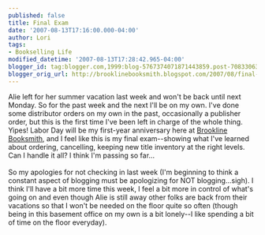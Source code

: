 ```yaml
---
published: false
title: Final Exam
date: '2007-08-13T17:16:00.000-04:00'
author: Lori
tags:
- Bookselling Life
modified_datetime: '2007-08-13T17:28:42.965-04:00'
blogger_id: tag:blogger.com,1999:blog-5767374071871443859.post-7083306310341708015
blogger_orig_url: http://brooklinebooksmith.blogspot.com/2007/08/final-exam.html
---
```


Alie left for her summer vacation last week and won't be back until next Monday. So for the past week and the next I'll be on my own. I've done some distributor orders on my own in the past, occasionally a publisher order, but this is the first time I've been left in charge of the whole thing. Yipes! Labor Day will be my first-year anniversary here at <a href="http://brooklinebooksmith.com/">Brookline Booksmith</a>, and I feel like this is my final exam--showing what I've learned about ordering, cancelling, keeping new title inventory at the right levels. Can I handle it all? I think I'm passing so far...<br /><br />So my apologies for not checking in last week (I'm beginning to think a constant aspect of blogging must be apologizing for NOT blogging...sigh). I think I'll have a bit more time this week, I feel a bit more in control of what's going on and even though Alie is still away other folks are back from their vacations so that I won't be needed on the floor quite so often (though being in this basement office on my own is a bit lonely--I like spending a bit of time on the floor everyday).